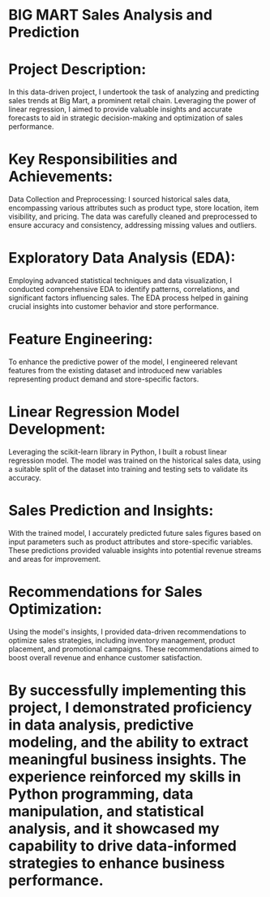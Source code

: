 # BIG MART Sales Analysis and Prediction

# Project Description:
In this data-driven project, I undertook the task of analyzing and predicting sales trends at Big Mart, a prominent retail chain. Leveraging the power of linear regression, I aimed to provide valuable insights and accurate forecasts to aid in strategic decision-making and optimization of sales performance.

# Key Responsibilities and Achievements:

Data Collection and Preprocessing: I sourced historical sales data, encompassing various attributes such as product type, store location, item visibility, and pricing. The data was carefully cleaned and preprocessed to ensure accuracy and consistency, addressing missing values and outliers.

# Exploratory Data Analysis (EDA): 
Employing advanced statistical techniques and data visualization, I conducted comprehensive EDA to identify patterns, correlations, and significant factors influencing sales. The EDA process helped in gaining crucial insights into customer behavior and store performance.

# Feature Engineering: 
To enhance the predictive power of the model, I engineered relevant features from the existing dataset and introduced new variables representing product demand and store-specific factors.

# Linear Regression Model Development: 
Leveraging the scikit-learn library in Python, I built a robust linear regression model. The model was trained on the historical sales data, using a suitable split of the dataset into training and testing sets to validate its accuracy.

# Sales Prediction and Insights: 
With the trained model, I accurately predicted future sales figures based on input parameters such as product attributes and store-specific variables. These predictions provided valuable insights into potential revenue streams and areas for improvement.

# Recommendations for Sales Optimization: 
Using the model's insights, I provided data-driven recommendations to optimize sales strategies, including inventory management, product placement, and promotional campaigns. These recommendations aimed to boost overall revenue and enhance customer satisfaction.

# By successfully implementing this project, I demonstrated proficiency in data analysis, predictive modeling, and the ability to extract meaningful business insights. The experience reinforced my skills in Python programming, data manipulation, and statistical analysis, and it showcased my capability to drive data-informed strategies to enhance business performance.
